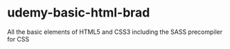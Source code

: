 # udemy-basic-html-brad
All the basic elements of HTML5 and CSS3 including the SASS precompiler for CSS

